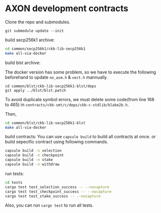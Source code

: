 # AXON development contracts

Clone the repo and submodules.
```
git submodule update --init
```

build secp256k1 archive:

``` sh
cd common/secp256k1/ckb-lib-secp256k1
make all-via-docker
```

build blst archive:   

The docker version has some problem, so we have to execute the following beforehand to update `no_asm.h` & `vect.h` mannually.
```
cd common/blst/ckb-lib-secp256k1-blst/deps
git apply ../blst/blst.patch
```
To avoid duplicate symbol errors, we must delete some code(from line 168 to 465) in `contracts/ckb-smt/c/deps/ckb-c-stdlib/blake2b.h`.  

Then, 
``` sh
cd common/blst/ckb-lib-secp256k1-blst
make all-via-docker
```

build contracts:
You can use ```capsule build``` to build all contracts at once.
or build sepecific contract using following commands.
``` sh
capsule build -n selection
capsule build -n checkpoint
capsule build -n stake
capsule build -n withdraw
```

run tests:

``` sh
cd tests
cargo test test_selection_success -- --nocapture
cargo test test_checkpoint_success -- --nocapture
cargo test test_stake_success -- --nocapture
```
Also, you can run `cargo test` to run all tests.
